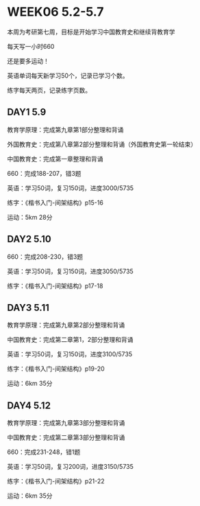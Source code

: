 # WEEK06 5.2-5.7

本周为考研第七周，目标是开始学习中国教育史和继续背教育学

每天写一小时660

还是要多运动！

英语单词每天新学习50个，记录已学习个数。

练字每天两页，记录练字页数。

## DAY1 5.9

教育学原理：完成第九章第1部分整理和背诵

外国教育史：完成第八章第2部分整理和背诵（外国教育史第一轮结束）

中国教育史：完成第一章整理和背诵

660：完成188-207，错3题

英语：学习50词，复习150词，进度3000/5735

练字：《楷书入门-间架结构》p15-16

运动：5km 28分

## DAY2 5.10

660：完成208-230，错3题

英语：学习50词，复习150词，进度3050/5735

练字：《楷书入门-间架结构》p17-18

## DAY3 5.11

教育学原理：完成第九章第2部分整理和背诵

中国教育史：完成第二章第1，2部分整理和背诵

英语：学习50词，复习150词，进度3100/5735

练字：《楷书入门-间架结构》p19-20

运动：6km 35分

## DAY4 5.12

教育学原理：完成第九章第3部分整理和背诵

中国教育史：完成第二章第3部分整理和背诵

660：完成231-248，错1题

英语：学习50词，复习200词，进度3150/5735

练字：《楷书入门-间架结构》p21-22

运动：6km 35分